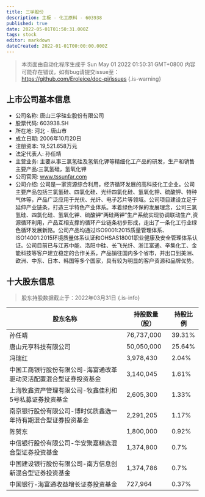 ```yaml
---
title: 三孚股份
description: 主板 - 化工原料 - 603938
published: true
date: 2022-05-01T01:50:31.000Z
tags: stock
editor: markdown
dateCreated: 2022-01-01T00:00:00.000Z
---
```


> 本页面由自动化程序生成于 Sun May 01 2022 01:50:31 GMT+0800
> 内容可能存在错误，如有bug请提交issue至：https://github.com/Eroleice/doc-pi/issues
{.is-warning}

## 上市公司基本信息
- 公司名称: 唐山三孚硅业股份有限公司
- 股票代码: 603938.SH
- 所在地: 河北 - 唐山市
- 成立日期: 2006年10月20日
- 注册资本: 19,521.658万元
- 法定代表人: 孙任靖
- 主营业务: 主要从事三氯氢硅及氢氧化钾等精细化工产品的研发，生产和销售主要产品:三氯氢硅，氢氧化钾
- 公司官网: www.tssunfar.com
- 公司介绍: 公司是一家资源综合利用，经济循环发展的高科技化工企业。公司主要产品包括三氯氢硅、四氯化硅、光纤四氯化硅、氢氧化钾、硫酸钾、特种气体等，产品广泛应用于光伏、光纤、电子芯片等领域。公司项目建设立足于延伸产业链条，打造三孚特色产业体系。本着绿色环保的发展理念，公司三氯氢硅、四氯化硅、氢氧化钾、硫酸钾“两硅两钾”生产系统实现协调联动生产,资源循环利用，产品互相支撑的循环产业链条初步形成，走出了一条化工行业绿色循环发展新路。公司产品均通过ISO9001:2015质量管理体系、ISO14001:2015环境质量体系认证和OHSAS18001职业健康及安全管理体系认证。公司目前已与江苏中能、洛阳中硅、长飞光纤、浙江富通、辛集化工、金能科技等客户建立稳定的合作关系，产品销往国内多个省市，并出口到美洲、欧洲、中东、日本、韩国等多个国家，具有较为明显的客户资源和品牌优势。


## 十大股东信息
> 股东持股数据截止于：2022年03月31日
{.is-info}

| 股东名称 | 持股数量（股） | 持股比例 |
| --- | --- | --- |
| 孙任靖 | 76,737,000 | 39.31% |
| 唐山元亨科技有限公司 | 50,050,000 | 25.64% |
| 冯瑞红 | 3,978,430 | 2.04% |
| 中国工商银行股份有限公司-海富通改革驱动灵活配置混合型证券投资基金 | 3,140,045 | 1.61% |
| 上海牧鑫资产管理有限公司-牧鑫佳利和5号私募证券投资基金 | 2,605,300 | 1.33% |
| 南京银行股份有限公司-博时优质鑫选一年持有期混合型证券投资基金 | 2,291,205 | 1.17% |
| 陈贺东 | 1,800,000 | 0.92% |
| 中信银行股份有限公司-华安聚嘉精选混合型证券投资基金 | 1,374,800 | 0.7% |
| 中国建设银行股份有限公司-南方信息创新混合型证券投资基金 | 1,374,786 | 0.7% |
| 中国银行-海富通收益增长证券投资基金 | 727,964 | 0.37% |




